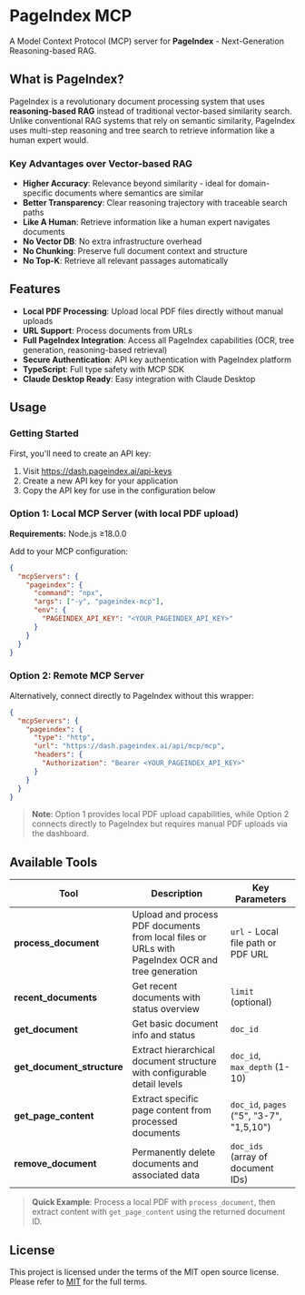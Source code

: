 # PageIndex MCP

A Model Context Protocol (MCP) server for **PageIndex** - Next-Generation Reasoning-based RAG.

## What is PageIndex?

PageIndex is a revolutionary document processing system that uses **reasoning-based RAG** instead of traditional vector-based similarity search. Unlike conventional RAG systems that rely on semantic similarity, PageIndex uses multi-step reasoning and tree search to retrieve information like a human expert would.

### Key Advantages over Vector-based RAG

- **Higher Accuracy**: Relevance beyond similarity - ideal for domain-specific documents where semantics are similar
- **Better Transparency**: Clear reasoning trajectory with traceable search paths
- **Like A Human**: Retrieve information like a human expert navigates documents
- **No Vector DB**: No extra infrastructure overhead
- **No Chunking**: Preserve full document context and structure
- **No Top-K**: Retrieve all relevant passages automatically

## Features

- **Local PDF Processing**: Upload local PDF files directly without manual uploads
- **URL Support**: Process documents from URLs
- **Full PageIndex Integration**: Access all PageIndex capabilities (OCR, tree generation, reasoning-based retrieval)
- **Secure Authentication**: API key authentication with PageIndex platform
- **TypeScript**: Full type safety with MCP SDK
- **Claude Desktop Ready**: Easy integration with Claude Desktop

## Usage

### Getting Started

First, you'll need to create an API key:

1. Visit https://dash.pageindex.ai/api-keys
2. Create a new API key for your application
3. Copy the API key for use in the configuration below

### Option 1: Local MCP Server (with local PDF upload)

**Requirements:** Node.js ≥18.0.0

Add to your MCP configuration:

```json
{
  "mcpServers": {
    "pageindex": {
      "command": "npx",
      "args": ["-y", "pageindex-mcp"],
      "env": {
        "PAGEINDEX_API_KEY": "<YOUR_PAGEINDEX_API_KEY>"
      }
    }
  }
}
```

### Option 2: Remote MCP Server

Alternatively, connect directly to PageIndex without this wrapper:

```json
{
  "mcpServers": {
    "pageindex": {
      "type": "http",
      "url": "https://dash.pageindex.ai/api/mcp/mcp",
      "headers": {
        "Authorization": "Bearer <YOUR_PAGEINDEX_API_KEY>"
      }
    }
  }
}
```

> **Note**: Option 1 provides local PDF upload capabilities, while Option 2 connects directly to PageIndex but requires manual PDF uploads via the dashboard.

## Available Tools

| Tool | Description | Key Parameters |
|------|-------------|----------------|
| **process_document** | Upload and process PDF documents from local files or URLs with PageIndex OCR and tree generation | `url` - Local file path or PDF URL |
| **recent_documents** | Get recent documents with status overview | `limit` (optional) |
| **get_document** | Get basic document info and status | `doc_id` |
| **get_document_structure** | Extract hierarchical document structure with configurable detail levels | `doc_id`, `max_depth` (1-10) |
| **get_page_content** | Extract specific page content from processed documents | `doc_id`, `pages` ("5", "3-7", "1,5,10") |
| **remove_document** | Permanently delete documents and associated data | `doc_ids` (array of document IDs) |

> **Quick Example**: Process a local PDF with `process_document`, then extract content with `get_page_content` using the returned document ID.

## License
This project is licensed under the terms of the MIT open source license. Please refer to [MIT](./LICENSE) for the full terms.
